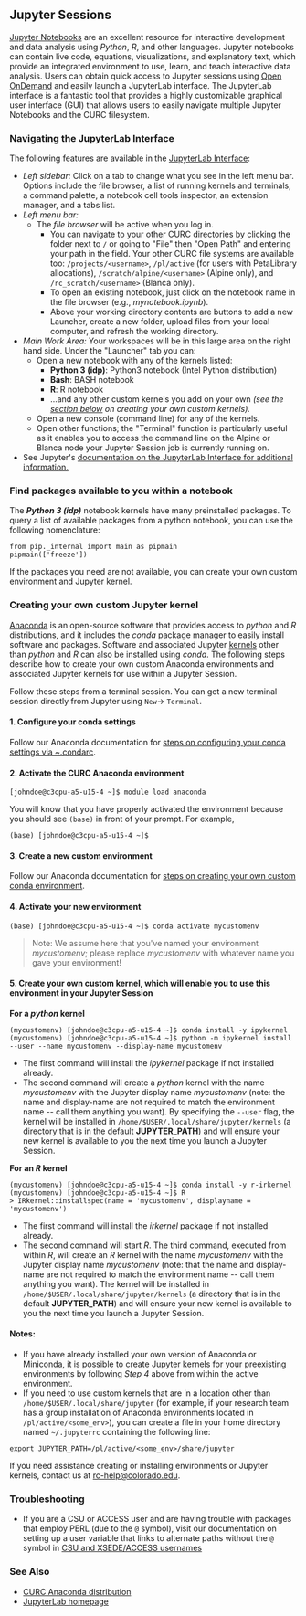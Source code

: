 ## Jupyter Sessions

[Jupyter Notebooks](https://jupyter.org/) are an excellent resource for interactive development and data analysis using _Python_, _R_, and other languages. Jupyter notebooks can contain live code, equations, visualizations, and explanatory text, which provide an integrated environment to use, learn, and teach interactive data analysis. Users can obtain quick access to Jupyter sessions using [Open OnDemand](./OnDemand) and easily launch a JupyterLab interface. The JupyterLab interface is a fantastic tool that provides a highly customizable graphical user interface (GUI) that allows users to easily navigate multiple Jupyter Notebooks and the CURC filesystem. 

### Navigating the JupyterLab Interface

The following features are available in the [JupyterLab Interface](https://jupyterlab.readthedocs.io/en/stable/user/interface.html):

* _Left sidebar:_ Click on a tab to change what you see in the left menu bar.  Options include the file browser, a list of running kernels and terminals, a command palette, a notebook cell tools inspector, an extension manager, and a tabs list.
* _Left menu bar:_ 
  * The _file browser_ will be active when you log in. 
    * You can navigate to your other CURC directories by clicking the folder next 
to `/` or going to "File" then "Open Path" and entering your path in the field. Your other CURC file systems are available too: 
`/projects/<username>`, `/pl/active` (for users with PetaLibrary allocations), 
`/scratch/alpine/<username>` (Alpine only), and `/rc_scratch/<username>` (Blanca 
only).
    * To open an existing notebook, just click on the notebook name in the file browser (e.g., _mynotebook.ipynb_).
    * Above your working directory contents are buttons to add a new Launcher, create a new folder, upload files from your local computer, and refresh the working directory. 
* _Main Work Area:_ Your workspaces will be in this large area on the right hand side. Under the "Launcher" tab you can: 
  * Open a new notebook with any of the kernels listed:
      * __Python 3 (idp)__: Python3 notebook (Intel Python distribution)
      * __Bash__: BASH notebook
      * __R__: R notebook 
      * ...and any other custom kernels you add on your own _(see the [section below](#creating-your-own-custom-jupyter-kernels) on creating your own custom kernels)._
   * Open a new console (command line) for any of the kernels.
   * Open other functions; the "Terminal" function is particularly useful as it enables you to access the command line on the Alpine or Blanca node your Jupyter Session
job is currently running on. 
* See Jupyter's [documentation on the JupyterLab Interface for additional information.](https://jupyterlab.readthedocs.io/en/stable/user/interface.html)

### Find packages available to you within a notebook

The ___Python 3 (idp)___ notebook kernels have many preinstalled packages. To query a list of available packages from a python notebook, you can use the following nomenclature:

```
from pip._internal import main as pipmain 
pipmain(['freeze'])
```

If the packages you need are not available, you can create your own custom environment and Jupyter kernel.

### Creating your own custom Jupyter kernel

[Anaconda](http://anaconda.com) is an open-source software that provides access to _python_ and _R_ distributions, and it includes the _conda_ package manager to easily install software and packages. Software and associated Jupyter [kernels](https://github.com/jupyter/jupyter/wiki/Jupyter-kernels) other than _python_ and _R_ can also be installed using _conda_. The following steps describe how to create your own custom Anaconda environments and associated Jupyter kernels for use within a Jupyter Session. 

Follow these steps from a terminal session. You can get a new terminal session directly from Jupyter using `New`-> `Terminal`.

#### 1.  Configure your conda settings

Follow our Anaconda documentation for [steps on configuring your conda settings via ~.condarc](../software/python.html#configure-your-conda-settings).

#### 2. Activate the CURC Anaconda environment

```
[johndoe@c3cpu-a5-u15-4 ~]$ module load anaconda
```

You will know that you have properly activated the environment because you should see `(base)` in front of your prompt. For example, 

```
(base) [johndoe@c3cpu-a5-u15-4 ~]$
```

#### 3. Create a new custom environment 

Follow our Anaconda documentation for [steps on creating your own custom conda environment](../software/python.html#create-your-own-custom-environment).


#### 4. Activate your new environment

```
(base) [johndoe@c3cpu-a5-u15-4 ~]$ conda activate mycustomenv
```

> Note: We assume here that you've named your environment _mycustomenv_; please replace _mycustomenv_ with whatever name you gave your environment!

#### 5. Create your own custom kernel, which will enable you to use this environment in your Jupyter Session

__For a _python_ kernel__

```
(mycustomenv) [johndoe@c3cpu-a5-u15-4 ~]$ conda install -y ipykernel
(mycustomenv) [johndoe@c3cpu-a5-u15-4 ~]$ python -m ipykernel install --user --name mycustomenv --display-name mycustomenv
```

* The first command will install the _ipykernel_ package if not installed already. 
* The second command will create a _python_ kernel with the name _mycustomenv_ with the Jupyter display name _mycustomenv_ (note: the name and display-name are not required to match the environment name -- call them anything you want). By specifying the `--user` flag, the kernel will be installed in `/home/$USER/.local/share/jupyter/kernels` (a directory that is in the default __JUPYTER_PATH__) and will ensure your new kernel is available to you the next time you launch a Jupyter Session.

__For an _R_ kernel__

```
(mycustomenv) [johndoe@c3cpu-a5-u15-4 ~]$ conda install -y r-irkernel
(mycustomenv) [johndoe@c3cpu-a5-u15-4 ~]$ R
> IRkernel::installspec(name = 'mycustomenv', displayname = 'mycustomenv')
```

* The first command will install the _irkernel_ package if not installed already. 
* The second command will start _R_. The third command, executed from within _R_, will create an _R_ kernel with the name _mycustomenv_ with the Jupyter display name _mycustomenv_ (note: that the name and display-name are not required to match the environment name -- call them anything you want). The kernel will be installed in `/home/$USER/.local/share/jupyter/kernels` (a directory that is in the default __JUPYTER_PATH__) and will ensure your new kernel is available to you the next time you launch a Jupyter Session.

#### Notes:
* If you have already installed your own version of Anaconda or Miniconda, it is possible to create Jupyter kernels for your preexisting environments by following _Step 4_ above from within the active environment.  
* If you need to use custom kernels that are in a location other than `/home/$USER/.local/share/jupyter` (for example, if your research team has a group installation of Anaconda environments located in `/pl/active/<some_env>`), you can create a file in your home directory named `~/.jupyterrc` containing the following line:
```
export JUPYTER_PATH=/pl/active/<some_env>/share/jupyter
```

If you need assistance creating or installing environments or Jupyter kernels, contact us at <rc-help@colorado.edu>. 

### Troubleshooting

* If you are a CSU or ACCESS user and are having trouble with packages that employ PERL (due to the `@` symbol), visit our documentation on setting up a user variable that links to alternate paths without the `@` symbol in [CSU and XSEDE/ACCESS usernames](../additional-resources/csu-xsede-usernames.md)


### See Also

* [CURC Anaconda distribution](../software/python)
* [JupyterLab homepage](https://jupyterlab.readthedocs.io)


